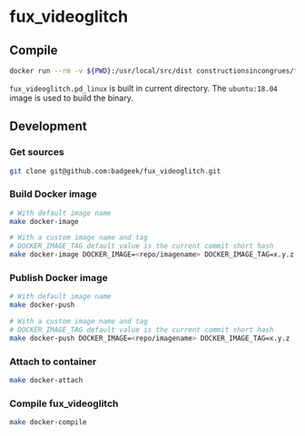 # fux_videoglitch

## Compile

```sh
docker run --rm -v ${PWD}:/usr/local/src/dist constructionsincongrues/fux_videoglitch
```

`fux_videoglitch.pd_linux` is built in current directory. The `ubuntu:18.04` image is used to build the binary.

## Development

### Get sources

```sh
git clone git@github.com:badgeek/fux_videoglitch.git
```

### Build Docker image

```sh
# With default image name
make docker-image

# With a custom image name and tag
# DOCKER_IMAGE_TAG default value is the current commit short hash
make docker-image DOCKER_IMAGE=<repo/imagename> DOCKER_IMAGE_TAG=x.y.z
```

### Publish Docker image

```sh
# With default image name
make docker-push

# With a custom image name and tag
# DOCKER_IMAGE_TAG default value is the current commit short hash
make docker-push DOCKER_IMAGE=<repo/imagename> DOCKER_IMAGE_TAG=x.y.z
```

### Attach to container

```sh
make docker-attach
```

### Compile fux_videoglitch

```sh
make docker-compile
```
